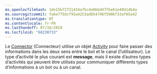 ```yaml
---
ms.openlocfilehash: 1de15b72731434a7bcda0bbd47fbe61e40d14b4a
ms.sourcegitcommit: fa6e775dcf95a4253ad854796f5906f33af05a42
ms.translationtype: HT
ms.contentlocale: fr-FR
ms.lasthandoff: 07/16/2019
ms.locfileid: "68230733"
---
```

Le [Connector](~/dotnet/bot-builder-dotnet-concepts.md#connector) (Connecteur) utilise un objet <a href="https://docs.botframework.com/csharp/builder/sdkreference/dc/d2f/class_microsoft_1_1_bot_1_1_connector_1_1_activity.html" target="_blank">Activity</a> pour faire passer des informations dans les deux sens entre le bot et le canal (l’utilisateur). Le type d’activité le plus courant est **message**, mais il existe d’autres types d’activités qui peuvent être utilisés pour communiquer différents types d’informations à un bot ou à un canal. 